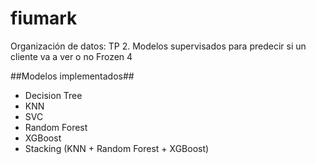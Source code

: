 # fiumark
Organización de datos: TP 2. Modelos supervisados para predecir si un cliente va a ver o no Frozen 4

##Modelos implementados##
- Decision Tree
- KNN
- SVC
- Random Forest
- XGBoost
- Stacking (KNN + Random Forest + XGBoost)

